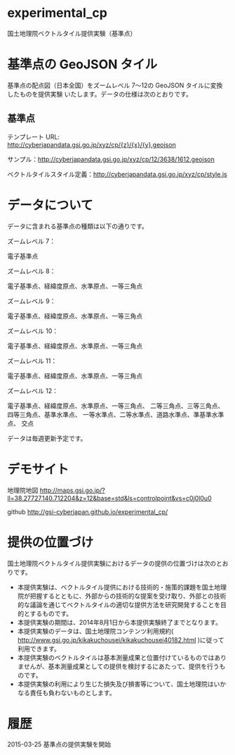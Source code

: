 experimental_cp
================
国土地理院ベクトルタイル提供実験（基準点）
# 基準点の GeoJSON タイル
基準点の配点図（日本全国）をズームレベル 7～12の GeoJSON タイルに変換したものを提供実験
いたします。データの仕様は次のとおりです。

## 基準点
テンプレート URL: http://cyberjapandata.gsi.go.jp/xyz/cp/{z}/{x}/{y}.geojson

サンプル：http://cyberjapandata.gsi.go.jp/xyz/cp/12/3638/1612.geojson

ベクトルタイルスタイル定義：http://cyberjapandata.gsi.go.jp/xyz/cp/style.js

# データについて
データに含まれる基準点の種類は以下の通りです。


ズームレベル 7：

電子基準点



ズームレベル 8：

電子基準点、経緯度原点、水準原点、一等三角点


ズームレベル 9：

電子基準点、経緯度原点、水準原点、一等三角点


ズームレベル 10：

電子基準点、経緯度原点、水準原点、一等三角点


ズームレベル 11：

電子基準点、経緯度原点、水準原点、一等三角点


ズームレベル 12：

電子基準点、経緯度原点、水準原点、一等三角点、
二等三角点、三等三角点、四等三角点、基準水準点、
一等水準点、二等水準点、道路水準点、準基準水準点、
交点


データは毎週更新予定です。

# デモサイト
地理院地図
http://maps.gsi.go.jp/?ll=38.27727,140.712204&z=12&base=std&ls=controlpoint&vs=c0j0l0u0

github
http://gsi-cyberjapan.github.io/experimental_cp/


# 提供の位置づけ
国土地理院ベクトルタイル提供実験におけるデータの提供の位置づけは次のとおりです。
- 本提供実験は、ベクトルタイル提供における技術的・施策的課題を国土地理院が把握するとともに、外部からの技術的な提案を受け取り、外部との技術的な議論を通じてベクトルタイルの適切な提供方法を研究開発することを目的とするものです。
- 本提供実験の期間は、2014年8月1日から本提供実験終了までとなります。
- 本提供実験のデータは、国土地理院コンテンツ利用規約( http://www.gsi.go.jp/kikakuchousei/kikakuchousei40182.html )に従って利用できます。
- 本提供実験のベクトルタイルは基本測量成果と位置付けているものではありませんが、基本測量成果としての提供を検討するにあたって、提供を行うものです。
- 本提供実験の利用により生じた損失及び損害等について、国土地理院はいかなる責任も負わないものとします。

# 履歴
2015-03-25 基準点の提供実験を開始
